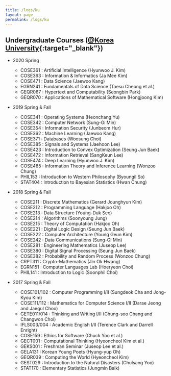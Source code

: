 ```yaml
---
title: /logs/ku
layout: page
permalink: /logs/ku
---
```


## Undergraduate Courses ([@Korea University](http://korea.ac.kr){:target="_blank"})

* 2020 Spring
  * COSE361 : Artificial Intelligence (Hyunwoo J. Kim)
  * COSE363 : Information & Informatics (Ja Mee Kim)
  * COSE471 : Data Science (Jaewoo Kang)
  * EGRN241 : Fundamentals of Data Science (Taesu Cheong et al.)
  * GEQR067 : Hypertext and Computability (Seongbin Park)
  * GEQR070 : Applications of Mathematical Software (Hongjoong Kim)

* 2019 Spring & Fall
  * COSE341 : Operating Systems (Heonchang Yu)
  * COSE342 : Computer Network (Sung-Gi Min)
  * COSE354 : Information Security (Junbeom Hur)
  * COSE362 : Machine Learning (Jaewoo Kang)
  * COSE371 : Databases (Woosung Choi)
  * COSE385 : Signals and Systems (Jaehoon Lee)
  * COSE423 : Introduction to Convex Optimization (Seung Jun Baek)
  * COSE472 : Information Retrieval (SangKeun Lee)
  * COSE474 : Deep Learning (Hyunwoo J. Kim)
  * COSE485 : Information Theory and Inference Learning (Wonzoo Chung)
  * PHIL153 : Introduction to Western Philosophy (Byoungil So)
  * STAT404 : Introduction to Bayesian Statistics (Hwan Chung)

* 2018 Spring & Fall
  * COSE211 : Discrete Mathematics (Gerard Jounghyun Kim)
  * COSE212 : Programming Language (Hakjoo Oh)
  * COSE213 : Data Structure (Young-Duk Seo)
  * COSE214 : Algorithms (Soonyoung Jung)
  * COSE215 : Theory of Computation (Hakjoo Oh)
  * COSE221 : Digital Logic Design (Seung Jun Baek)
  * COSE222 : Computer Architecture (Young Geun Kim)
  * COSE242 : Data Communications (Sung-Gi Min)
  * COSE281 : Engineering Mathematics (Juseop Lee)
  * COSE380 : Digital Signal Processing (Seung Jun Baek)
  * COSE382 : Probability and Random Process (Wonzoo Chung)
  * CRPT311 : Crypto-Mathematics (Jin Ok Hwang)
  * EGRN151 : Computer Languages Lab (Hoeryeon Choi)
  * PHIL141 : Introduction to Logic (Soonphil Choi)

* 2017 Spring & Fall
  * COSE101/102 : Computer Programming I/II (Sungdeok Cha and Jong-Kyou Kim)
  * COSE111/112 : Mathematics for Computer Science I/II (Darae Jeong and Jaegul Choo)
  * GETE011/014 : Thinking and Writing I/II (Chung-soo Chang and Changwon Choi)
  * IFLS003/004 : Academic English I/II (Terence Clark and Darrell Enright)
  * COSE159 : Ethics for Software (Chuck Yoo et al.)
  * GECT001 : Computational Thinking (Hyeoncheol Kim et al.)
  * GEKS001 : Freshman Seminar (Juseop Lee et al.)
  * GELA131 : Korean Young Poets (Hyung-yup Oh)
  * GEQR039 : Computing the World (Hyeoncheol Kim)
  * GEST029 : Introduction to the Natural Disasters (Chulsang Yoo)
  * STAT170 : Elementary Statistics (Jungmin Baik)
